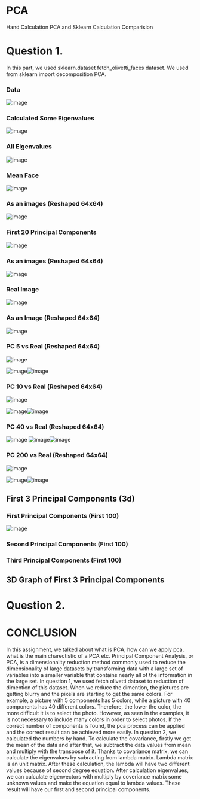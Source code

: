 # PCA
Hand Calculation PCA and Sklearn Calculation Comparision

# Question 1.
In this part, we used sklearn.dataset fetch_olivetti_faces dataset. We used from sklearn import decomposition PCA.

### Data

![image](https://github.com/onlinEngineer/PCA/assets/70773825/a64585d9-9799-4f88-a31a-5b9141322d86)

### Calculated Some Eigenvalues

![image](https://github.com/onlinEngineer/PCA/assets/70773825/1f29d5d9-ddb3-434f-8068-0b9008523e58)


### All Eigenvalues

![image](https://github.com/onlinEngineer/PCA/assets/70773825/ae2a64c2-5c0a-4f44-8827-f02aa9a2ff56)


### Mean Face
![image](https://github.com/onlinEngineer/PCA/assets/70773825/404c6562-f40d-4262-8b1e-77d5ed258b99)

### As an images (Reshaped 64x64)

![image](https://github.com/onlinEngineer/PCA/assets/70773825/3a6f0f6f-ab89-4c3d-88c5-b203bbbc9fe7)

### First 20 Principal Components

![image](https://github.com/onlinEngineer/PCA/assets/70773825/8ead0609-63b9-4789-94fc-d770c2aad0f3)

### As an images (Reshaped 64x64)

![image](https://github.com/onlinEngineer/PCA/assets/70773825/e6ebffa6-1e7e-438e-a537-bde23cfe3833)

### Real Image

![image](https://github.com/onlinEngineer/PCA/assets/70773825/36df258b-aef5-490a-b19a-b08c27acba15)

### As an Image (Reshaped 64x64)

![image](https://github.com/onlinEngineer/PCA/assets/70773825/6e5b1a00-f921-4194-bd78-7a765b920cef)


### PC 5 vs Real (Reshaped 64x64)

![image](https://github.com/onlinEngineer/PCA/assets/70773825/538894d0-7be3-4971-85c5-eabd2659b984)

![image](https://github.com/onlinEngineer/PCA/assets/70773825/99d416fc-57e8-4f30-ba1e-70159f4108d1)![image](https://github.com/onlinEngineer/PCA/assets/70773825/ca7ed9d1-793a-4e2e-88e4-39fdeaa9dd3d)

### PC 10 vs Real (Reshaped 64x64)
![image](https://github.com/onlinEngineer/PCA/assets/70773825/20801bda-0392-4e93-aa4c-1555bcf808a5)

![image](https://github.com/onlinEngineer/PCA/assets/70773825/67133582-33c9-4681-b152-b30ad19d8177)![image](https://github.com/onlinEngineer/PCA/assets/70773825/ecf67a37-b662-4832-9cb8-a678d546b435)

### PC 40 vs Real (Reshaped 64x64)
![image](https://github.com/onlinEngineer/PCA/assets/70773825/2ad6e40a-7e8c-468e-9d7c-40d1ef90025e)
![image](https://github.com/onlinEngineer/PCA/assets/70773825/ce177d37-63ff-43fe-a7bc-84cf4939b1c6)![image](https://github.com/onlinEngineer/PCA/assets/70773825/8465d7e6-8dd4-4a1d-a5fe-565a9b41558c)

### PC 200 vs Real (Reshaped 64x64)
![image](https://github.com/onlinEngineer/PCA/assets/70773825/c2792462-7ea8-4a00-8a18-0507eaa54291)

![image](https://github.com/onlinEngineer/PCA/assets/70773825/652324ba-35c0-4c23-8898-8cd8fba64943)![image](https://github.com/onlinEngineer/PCA/assets/70773825/e55a4665-8f5d-43d0-9b6c-e6eef94c0f68)

## First 3 Principal Components (3d)

### First Principal Components (First 100)
![image](https://github.com/onlinEngineer/PCA/assets/70773825/062a6df1-6306-4e33-ae7b-b3c0806b2058)

### Second Principal Components (First 100)


### Third Principal Components (First 100)


## 3D Graph of First 3 Principal Components

# Question 2.






# CONCLUSION
In this assignment, we talked about what is PCA, how can we apply pca, what is the main charectistic of a PCA etc.
Principal Component Analysis, or PCA, is a dimensionality reduction method commonly used to reduce the dimensionality of large datasets by transforming data with a large set of variables into a smaller variable that contains nearly all of the information in the large set.
In question 1, we used fetch olivetti dataset to reduction of dimention of this dataset. When we reduce the dimention, the pictures are getting blurry and the pixels are starting to get the same colors. For example, a picture with 5 components has 5 colors, while a picture with 40 components has 40 different colors. Therefore, the lower the color, the more difficult it is to select the photo. However, as seen in the examples, it is not necessary to include many colors in order to select photos. If the correct number of components is found, the pca process can be applied and the correct result can be achieved more easily.
In question 2, we calculated the numbers by hand. To calculate the covariance, firstly we get the mean of the data and after that, we subtract the data values from mean and multiply with the transpose of it. Thanks to covariance matrix, we can calculate the eigenvalues by subracting from lambda matrix. Lambda matrix is an unit matrix. After these calculation, the lambda will have two different values because of second degree equation. After calculation eigenvalues, we can calculate eigenvectors with multiply by coveriance matrix some unknown values and make the equation equal to lambda values. These result will have our first and second principal components.

